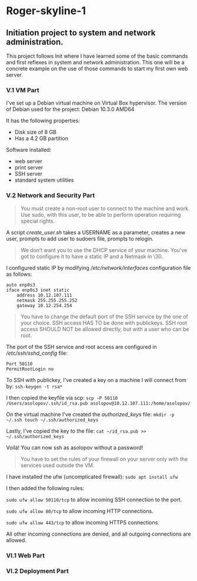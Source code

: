 # Roger-skyline-1
## Initiation project to system and network administration.

This project follows Init where I have learned some of the basic commands and first reflexes in system and network administration. This one will be a concrete example on the use of those commands to start my first own web server.

### V.1 VM Part

I've set up a Debian virtual machine on Virtual Box hypervisor.
The version of Debian used for the project: Debian 10.3.0 AMD64

It has the following properties:
* Disk size of 8 GB
* Has a 4.2 GB partition

Software installed:
* web server
* print server
* SSH server
* standard system utilities

### V.2 Network and Security Part

>You must create a non-root user to connect to the machine and work.
>Use sudo, with this user, to be able to perform operation requiring special rights.

A script *create_user.sh* takes a USERNAME as a parameter, creates a new user, prompts to add user to sudoers file, prompts to relogin.

>We don’t want you to use the DHCP service of your machine. You’ve got to configure it to have a static IP and a Netmask in \30.

I configured static IP by modifying */etc/network/interfaces* configuration file as follows:
```
auto enp0s3
iface enp0s3 inet static
    address 10.12.107.111
    netmask 255.255.255.252
    gateway 10.12.254.254
```

>You have to change the default port of the SSH service by the one of your choice. SSH access HAS TO be done with publickeys. SSH root access SHOULD NOT be allowed directly, but with a user who can be root.

The port of the SSH service and root access are configured in */etc/ssh/sshd_config* file:
```
Port 50110
PermitRootLogin no
```

To SSH with publickey, I've created a key on a machine I will connect from by:
```ssh-keygen -t rsa*```

I then copied the keyfile via scp:
```scp -P 50110 /Users/asolopov/.ssh/id_rsa.pub asolopov@10.12.107.111:/home/asolopov/```

On the virtual machine I've created the *authorized_keys* file:
```mkdir -p ~/.ssh touch ~/.ssh/authorized_keys```

Lastly, I've copied the key to the file:
```cat ~/id_rsa.pub >> ~/.ssh/authorized_keys```

Voilà! You can now ssh as asolopov without a password!

>You have to set the rules of your firewall on your server only with the services used outside the VM.

I have installed the ufw (uncomplicated firewall):
```sudo apt install ufw```

I then added the following rules:

```sudo ufw allow 50110/tcp``` to allow incoming SSH connection to the port.

```sudo ufw allow 80/tcp``` to allow incoming HTTP connections.

```sudo ufw allow 443/tcp``` to allow incoming HTTPS connections.

All other incoming connections are denied, and all outgoing connections are allowed.

### VI.1 Web Part

### VI.2 Deployment Part
